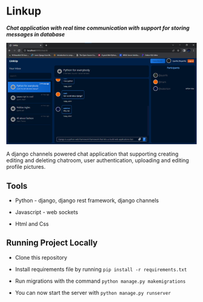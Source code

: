 # Linkup

**_Chat application with real time communication with support for storing messages in database_**

<div style=''>
    <img src="./demo-images/main.png" alt="Chat app demo">
</div>

A django channels powered chat application that supporting creating editing and deleting chatroom, user authentication, uploading and editing profile pictures.

## Tools

-   Python - django, django rest framework, django channels

-   Javascript - web sockets

-   Html and Css

## Running Project Locally

-   Clone this repository

-   Install requirements file by running `pip install -r requirements.txt`
-   Run migrations with the command `python manage.py makemigrations`
-   You can now start the server with `python manage.py runserver`
